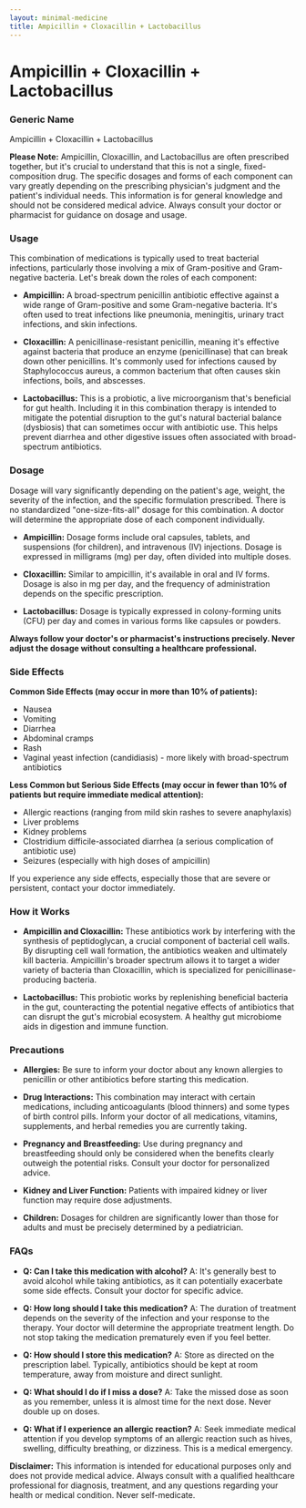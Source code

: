 ```yaml
---
layout: minimal-medicine
title: Ampicillin + Cloxacillin + Lactobacillus
---
```


# Ampicillin + Cloxacillin + Lactobacillus
### Generic Name
Ampicillin + Cloxacillin + Lactobacillus


**Please Note:**  Ampicillin, Cloxacillin, and Lactobacillus are often prescribed together, but it's crucial to understand that this is not a single, fixed-composition drug.  The specific dosages and forms of each component can vary greatly depending on the prescribing physician's judgment and the patient's individual needs.  This information is for general knowledge and should not be considered medical advice.  Always consult your doctor or pharmacist for guidance on dosage and usage.


### Usage

This combination of medications is typically used to treat bacterial infections, particularly those involving a mix of Gram-positive and Gram-negative bacteria.  Let's break down the roles of each component:

* **Ampicillin:** A broad-spectrum penicillin antibiotic effective against a wide range of Gram-positive and some Gram-negative bacteria.  It's often used to treat infections like pneumonia, meningitis, urinary tract infections, and skin infections.

* **Cloxacillin:** A penicillinase-resistant penicillin, meaning it's effective against bacteria that produce an enzyme (penicillinase) that can break down other penicillins.  It's commonly used for infections caused by Staphylococcus aureus, a common bacterium that often causes skin infections, boils, and abscesses.

* **Lactobacillus:**  This is a probiotic, a live microorganism that's beneficial for gut health.  Including it in this combination therapy is intended to mitigate the potential disruption to the gut's natural bacterial balance (dysbiosis) that can sometimes occur with antibiotic use.  This helps prevent diarrhea and other digestive issues often associated with broad-spectrum antibiotics.


### Dosage

Dosage will vary significantly depending on the patient's age, weight, the severity of the infection, and the specific formulation prescribed. There is no standardized "one-size-fits-all" dosage for this combination.  A doctor will determine the appropriate dose of each component individually.  


* **Ampicillin:** Dosage forms include oral capsules, tablets, and suspensions (for children), and intravenous (IV) injections.  Dosage is expressed in milligrams (mg) per day, often divided into multiple doses.

* **Cloxacillin:** Similar to ampicillin, it's available in oral and IV forms.  Dosage is also in mg per day, and the frequency of administration depends on the specific prescription.

* **Lactobacillus:** Dosage is typically expressed in colony-forming units (CFU) per day and comes in various forms like capsules or powders.

**Always follow your doctor's or pharmacist's instructions precisely.  Never adjust the dosage without consulting a healthcare professional.**

### Side Effects

**Common Side Effects (may occur in more than 10% of patients):**

* Nausea
* Vomiting
* Diarrhea
* Abdominal cramps
* Rash
* Vaginal yeast infection (candidiasis) - more likely with broad-spectrum antibiotics


**Less Common but Serious Side Effects (may occur in fewer than 10% of patients but require immediate medical attention):**

* Allergic reactions (ranging from mild skin rashes to severe anaphylaxis)
* Liver problems
* Kidney problems
* Clostridium difficile-associated diarrhea (a serious complication of antibiotic use)
* Seizures (especially with high doses of ampicillin)


If you experience any side effects, especially those that are severe or persistent, contact your doctor immediately.


### How it Works

* **Ampicillin and Cloxacillin:** These antibiotics work by interfering with the synthesis of peptidoglycan, a crucial component of bacterial cell walls.  By disrupting cell wall formation, the antibiotics weaken and ultimately kill bacteria.  Ampicillin's broader spectrum allows it to target a wider variety of bacteria than Cloxacillin, which is specialized for penicillinase-producing bacteria.

* **Lactobacillus:** This probiotic works by replenishing beneficial bacteria in the gut, counteracting the potential negative effects of antibiotics that can disrupt the gut's microbial ecosystem.  A healthy gut microbiome aids in digestion and immune function.


### Precautions

* **Allergies:** Be sure to inform your doctor about any known allergies to penicillin or other antibiotics before starting this medication.

* **Drug Interactions:** This combination may interact with certain medications, including anticoagulants (blood thinners) and some types of birth control pills.  Inform your doctor of all medications, vitamins, supplements, and herbal remedies you are currently taking.

* **Pregnancy and Breastfeeding:**  Use during pregnancy and breastfeeding should only be considered when the benefits clearly outweigh the potential risks.  Consult your doctor for personalized advice.

* **Kidney and Liver Function:** Patients with impaired kidney or liver function may require dose adjustments.

* **Children:** Dosages for children are significantly lower than those for adults and must be precisely determined by a pediatrician.


### FAQs

* **Q: Can I take this medication with alcohol?**  A: It's generally best to avoid alcohol while taking antibiotics, as it can potentially exacerbate some side effects.  Consult your doctor for specific advice.

* **Q: How long should I take this medication?**  A: The duration of treatment depends on the severity of the infection and your response to the therapy.  Your doctor will determine the appropriate treatment length.  Do not stop taking the medication prematurely even if you feel better.

* **Q: How should I store this medication?**  A: Store as directed on the prescription label. Typically, antibiotics should be kept at room temperature, away from moisture and direct sunlight.

* **Q: What should I do if I miss a dose?** A: Take the missed dose as soon as you remember, unless it is almost time for the next dose.  Never double up on doses.

* **Q: What if I experience an allergic reaction?**  A: Seek immediate medical attention if you develop symptoms of an allergic reaction such as hives, swelling, difficulty breathing, or dizziness.  This is a medical emergency.


**Disclaimer:** This information is intended for educational purposes only and does not provide medical advice.  Always consult with a qualified healthcare professional for diagnosis, treatment, and any questions regarding your health or medical condition.  Never self-medicate.
